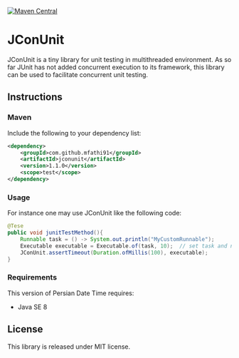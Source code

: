 [![Maven Central](https://maven-badges.herokuapp.com/maven-central/com.github.mfathi91/jconunit/badge.svg)](http://search.maven.org/#search|ga|1|com.github.mfathi91/jconunit)

# JConUnit

JConUnit is a tiny library for unit testing in multithreaded environment. As so far JUnit has not added concurrent execution to its 
framework, this library can be used to facilitate concurrent unit testing.

## Instructions

### Maven
Include the following to your dependency list:
```xml
<dependency>
    <groupId>com.github.mfathi91</groupId>
    <artifactId>jconunit</artifactId>
    <version>1.1.0</version>
    <scope>test</scope>
</dependency>
```

### Usage
For instance one may use JConUnit like the following code:
```java
@Tese
public void junitTestMethod(){
    Runnable task = () -> System.out.println("MyCustomRunnable");
    Executable executable = Executable.of(task, 10);  // set task and number of threads to run the task
    JConUnit.assertTimeout(Duration.ofMillis(100), executable);
}
```
### Requirements
This version of Persian Date Time requires:
 * Java SE 8

## License
This library is released under MIT license.

